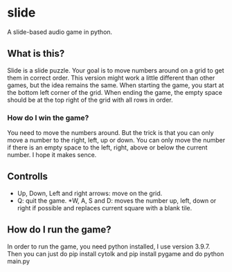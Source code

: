 # slide

A slide-based audio game in python.

## What is this?

Slide is a slide puzzle. Your goal is to move numbers around on a grid to get them in correct order. This version might work a little different than other games, but the idea remains the same.
When starting the game, you start at the bottom left corner of the grid. When ending the game, the empty space should be at the top right of the grid with all rows in order.

### How do I win the game?

You need to move the numbers around. But the trick is that you can only move a number to the right, left, up or down. You can only move the number if there is an empty space to the left, right, above or below the current number. I hope it makes sence.

## Controlls

- Up, Down, Left and right arrows: move on the grid.
- Q: quit the game.
  \*W, A, S and D: moves the number up, left, down or right if possible and replaces current square with a blank tile.

## How do I run the game?

In order to run the game, you need python installed, I use version 3.9.7. Then you can just do pip install cytolk and pip install pygame and do python main.py
